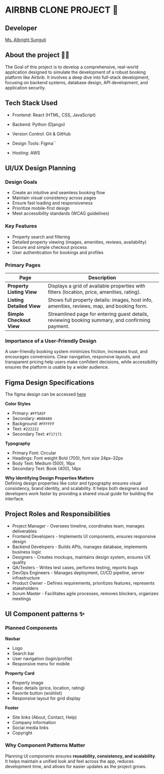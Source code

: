 # AIRBNB CLONE PROJECT 🏡

## Developer

[Ms. Albright Sunguti](https://albright-portfolio.vercel.app/)

## About the project  :woman_technologist:
The Goal of this project is to develop a comprehensive, real-world application designed to simulate the development of a robust booking platform like Airbnb. It involves a deep dive into full-stack development, focusing on backend systems, database design, API development, and application security.



## Tech Stack Used
+ Frontend: React (HTML, CSS, JavaScript)

+ Backend: Python (Django)

+ Version Control: Git & GitHub

+ Design Tools: Figma``

+ Hosting: AWS

## UI/UX Design Planning

### Design Goals
- Create an intuitive and seamless booking flow  
- Maintain visual consistency across pages  
- Ensure fast loading and responsiveness  
- Prioritize mobile-first design  
- Meet accessibility standards (WCAG guidelines)  

### Key Features
- Property search and filtering  
- Detailed property viewing (images, amenities, reviews, availability)  
- Secure and simple checkout process  
- User authentication for bookings and profiles  

### Primary Pages

| Page | Description |
|------|-------------|
| **Property Listing View** | Displays a grid of available properties with filters (location, price, amenities, rating). |
| **Listing Detailed View** | Shows full property details: images, host info, amenities, reviews, map, and booking form. |
| **Simple Checkout View** | Streamlined page for entering guest details, reviewing booking summary, and confirming payment. |

### Importance of a User-Friendly Design
A user-friendly booking system minimizes friction, increases trust, and encourages conversions. Clear navigation, responsive layouts, and transparent pricing help users make confident decisions, while accessibility ensures the platform is usable by a wider audience.

## Figma Design Specifications 
The figma design can be accessed [here](https://www.figma.com/design/E2BRqdPcKkrnX6hLGPto8Z/Project-Airbnb?node-id=1-4)

**Color Styles**  
- Primary: `#FF5A5F`  
- Secondary: `#008489`  
- Background: `#FFFFFF`  
- Text: `#222222`  
- Secondary Text: `#717171`  

**Typography**  
- Primary Font: Circular  
- Headings: Font weight Bold (700), font size 24px–32px  
- Body Text: Medium (500), 16px  
- Secondary Text: Book (400), 14px 

**Why Identifying Design Properties Matters**  
Defining design properties like color and typography ensures visual consistency, brand identity, and scalability. It helps both designers and developers work faster by providing a shared visual guide for building the interface.

## Project Roles and Responsibilities

+ Project Manager -	Oversees timeline, coordinates team, manages deliverables
+ Frontend Developers - Implements UI components, ensures responsive design
+ Backend Developers	- Builds APIs, manages database, implements business logic
+ Designers	- Creates mockups, maintains design system, ensures UX quality
+ QA/Testers	- Writes test cases, performs testing, reports bugs
+ DevOps Engineers	- Manages deployment, CI/CD pipeline, server infrastructure
+ Product Owner	- Defines requirements, prioritizes features, represents stakeholders
+ Scrum Master	- Facilitates agile processes, removes blockers, organizes meetings

## UI Component patterns ✨

### Planned Components

**Navbar**  
- Logo  
- Search bar  
- User navigation (login/profile)  
- Responsive menu for mobile  

**Property Card**  
- Property image  
- Basic details (price, location, rating)  
- Favorite button (wishlist)  
- Responsive layout for grid display  

**Footer**  
- Site links (About, Contact, Help)  
- Company information  
- Social media links  
- Copyright  

### Why Component Patterns Matter
Planning UI components ensures **reusability, consistency, and scalability**. It helps maintain a unified look and feel across the app, reduces development time, and allows for easier updates as the project grows.
